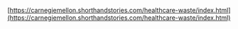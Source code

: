 [https://carnegiemellon.shorthandstories.com/healthcare-waste/index.html](https://carnegiemellon.shorthandstories.com/healthcare-waste/index.html)
